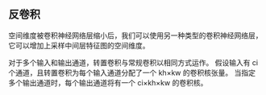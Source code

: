 ## 反卷积
空间维度被卷积神经网络层缩小后，我们可以使用另一种类型的卷积神经网络层，它可以增加上采样中间层特征图的空间维度。

对于多个输入和输出通道，转置卷积与常规卷积以相同方式运作。 假设输入有  ci  个通道，且转置卷积为每个输入通道分配了一个  kh×kw  的卷积核张量。 当指定多个输出通道时，每个输出通道将有一个  ci×kh×kw  的卷积核。